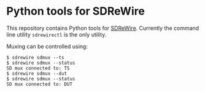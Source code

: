 # Python tools for SDReWire

This repository contains Python tools for [SDReWire](https://github.com/randomplum/sdrewire).
Currently the command line utility `sdrewirectl` is the only utility.

Muxing can be controlled using:
```
$ sdrewire sdmux --ts
$ sdrewire sdmux --status
SD mux connected to: TS
$ sdrewire sdmux --dut
$ sdrewire sdmux --status
SD mux connected to: DUT
```
